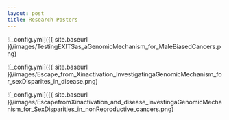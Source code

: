 ```yaml
---
layout: post
title: Research Posters
---
```


![_config.yml]({{ site.baseurl }}/images/TestingEXITSas_aGenomicMechanism_for_MaleBiasedCancers.png)

![_config.yml]({{ site.baseurl }}/images/Escape_from_Xinactivation_InvestigatingaGenomicMechanism_for_sexDisparites_in_disease.png)

![_config.yml]({{ site.baseurl }}/images/EscapefromXinactivation_and_disease_investingaGenomicMechanism_for_SexDisparities_in_nonReproductive_cancers.png)
